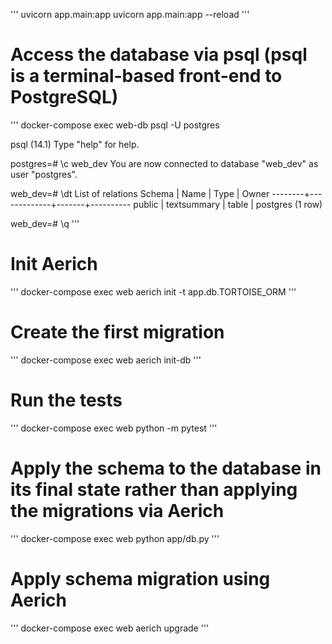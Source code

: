 '''
uvicorn app.main:app
uvicorn app.main:app --reload
'''

# Access the database via psql (psql is a terminal-based front-end to PostgreSQL)
'''
docker-compose exec web-db psql -U postgres


psql (14.1)
Type "help" for help.

postgres=# \c web_dev
You are now connected to database "web_dev" as user "postgres".

web_dev=# \dt
            List of relations
 Schema |    Name     | Type  |  Owner
--------+-------------+-------+----------
 public | textsummary | table | postgres
(1 row)

web_dev=# \q
'''

# Init Aerich
'''
docker-compose exec web aerich init -t app.db.TORTOISE_ORM
'''

# Create the first migration
'''
docker-compose exec web aerich init-db
'''

# Run the tests
'''
docker-compose exec web python -m pytest
'''

# Apply the schema to the database in its final state rather than applying the migrations via Aerich
'''
docker-compose exec web python app/db.py
'''

# Apply schema migration using Aerich
'''
docker-compose exec web aerich upgrade
'''